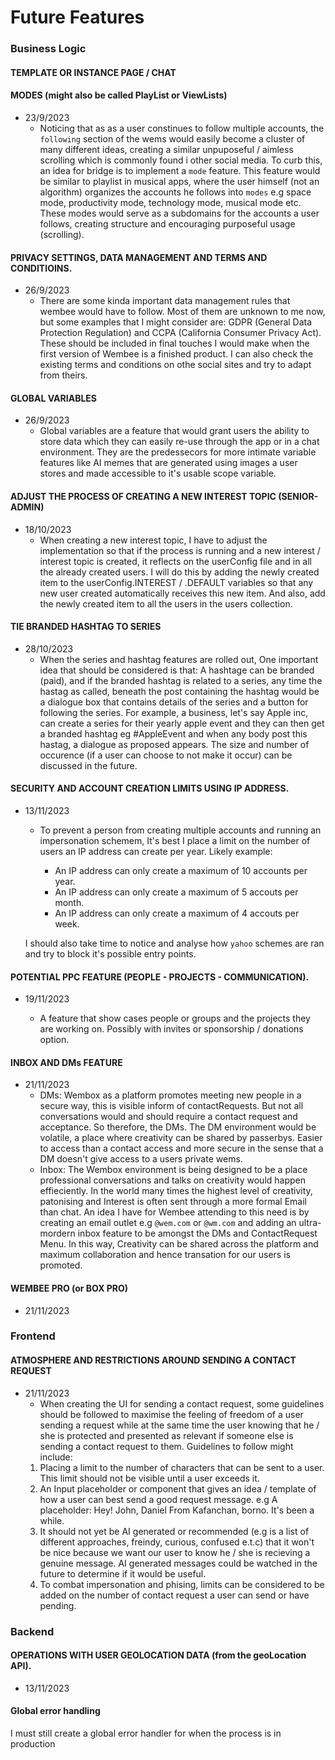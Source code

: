 # Future Features

### Business Logic

#### TEMPLATE OR INSTANCE PAGE / CHAT

#### MODES (might also be called PlayList or ViewLists)

- 23/9/2023
  - Noticing that as as a user constinues to follow multiple accounts, the `following` section of the wems would easily become a cluster of many different ideas, creating a similar unpuposeful / aimless scrolling which is commonly found i other social media.
    To curb this, an idea for bridge is to implement a `mode` feature. This feature would be similar to playlist in musical apps, where the user himself (not an algorithm) organizes the accounts he follows into `modes` e.g space mode, productivity mode, technology mode, musical mode etc. These modes would serve as a subdomains for the accounts a user follows, creating structure and encouraging purposeful usage (scrolling).

#### PRIVACY SETTINGS, DATA MANAGEMENT AND TERMS AND CONDITIOINS.

- 26/9/2023
  - There are some kinda important data management rules that wembee would have to follow. Most of them are unknown to me now, but some examples that I might consider are: GDPR (General Data Protection Regulation) and CCPA (California Consumer Privacy Act).
    These should be included in final touches I would make when the first version of Wembee is a finished product.
    I can also check the existing terms and conditions on othe social sites and try to adapt from theirs.

#### GLOBAL VARIABLES

- 26/9/2023
  - Global variables are a feature that would grant users the ability to store data which they can easily re-use through the app or in a chat environment. They are the predessecors for more intimate variable features like AI memes that are generated using images a user stores and made accessible to it's usable scope variable.

#### ADJUST THE PROCESS OF CREATING A NEW INTEREST TOPIC (SENIOR-ADMIN)

- 18/10/2023
  - When creating a new interest topic, I have to adjust the implementation so that if the process is running and a new interest / interest topic is created, it reflects on the userConfig file and in all the already created users. I will do this by adding the newly created item to the userConfig.INTEREST / .DEFAULT variables so that any new user created automatically receives this new item. And also, add the newly created item to all the users in the users collection.

#### TIE BRANDED HASHTAG TO SERIES

- 28/10/2023
  - When the series and hashtag features are rolled out, One important idea that should be considered is that:
    A hashtage can be branded (paid), and if the branded hashtag is related to a series, any time the hastag as called, beneath the post containing the hashtag would be a dialogue box that contains details of the series and a button for following the series.
    For example, a business, let's say Apple inc, can create a series for their yearly apple event and they can then get a branded hashtag eg #AppleEvent and when any body post this hastag, a dialogue as proposed appears. The size and number of occurence (if a user can choose to not make it occur) can be discussed in the future.

#### SECURITY AND ACCOUNT CREATION LIMITS USING IP ADDRESS.

- 13/11/2023

  - To prevent a person from creating multiple accounts and running an impersonation schemem, It's best I place a limit on the number of users an IP address can create per year. Likely example:

    - An IP address can only create a maximum of 10 accounts per year.
    - An IP address can only create a maximum of 5 accouts per month.
    - An IP address can only create a maximum of 4 accouts per week.

  I should also take time to notice and analyse how `yahoo` schemes are ran and try to block it's possible entry points.

#### POTENTIAL PPC FEATURE (PEOPLE - PROJECTS - COMMUNICATION).

- 19/11/2023

  - A feature that show cases people or groups and the projects they are working on. Possibly with invites or sponsorship / donations option.

#### INBOX AND DMs FEATURE

- 21/11/2023
  - DMs: Wembox as a platform promotes meeting new people in a secure way, this is visible inform of contactRequests. But not all conversations would and should require a contact request and acceptance. So therefore, the DMs. The DM environment would be volatile, a place where creativity can be shared by passerbys. Easier to access than a contact access and more secure in the sense that a DM doesn't give access to a users private wems.
  - Inbox: The Wembox environment is being designed to be a place professional conversations and talks on creativity would happen effieciently. In the world many times the highest level of creativity, patonising and Interest is often sent through a more formal Email than chat. An idea I have for Wembee attending to this need is by creating an email outlet e.g `@wem.com` or `@wm.com` and adding an ultra-mordern inbox feature to be amongst the DMs and ContactRequest Menu. In this way, Creativity can be shared across the platform and maximum collaboration and hence transation for our users is promoted.

#### WEMBEE PRO (or BOX PRO)

- 21/11/2023

### Frontend

#### ATMOSPHERE AND RESTRICTIONS AROUND SENDING A CONTACT REQUEST

- 21/11/2023
  - When creating the UI for sending a contact request, some guidelines should be followed to maximise the feeling of freedom of a user sending a request while at the same time the user knowing that he / she is protected and presented as relevant if someone else is sending a contact request to them.
    Guidelines to follow might include:
  1. Placing a limit to the number of characters that can be sent to a user. This limit should not be visible until a user exceeds it.
  2. An Input placeholder or component that gives an idea / template of how a user can best send a good request message. e.g A placeholder: Hey! John, Daniel From Kafanchan, borno. It's been a while.
  3. It should not yet be AI generated or recommended (e.g is a list of different approaches, freindy, curious, confused e.t.c) that it won't be nice because we want our user to know he / she is recieving a genuine message. AI generated messages could be watched in the future to determine if it would be useful.
  4. To combat impersonation and phising, limits can be considered to be added on the number of contact request a user can send or have pending.

### Backend

#### OPERATIONS WITH USER GEOLOCATION DATA (from the geoLocation API).

- 13/11/2023

#### Global error handling

I must still create a global error handler for when the process is in production
